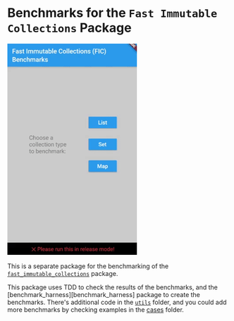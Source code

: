 # Benchmarks for the `Fast Immutable Collections` Package

[![GIF][gif]][benchmark_app]

This is a separate package for the benchmarking of the [`fast_immutable_collections`][fast_immutable_collections] package.

This package uses TDD to check the results of the benchmarks, and the [benchmark_harness][benchmark_harness] package to create the benchmarks. There's additional code in the [`utils`][utils] folder, and you could add more benchmarks by checking examples in the [cases][cases] folder.


[benchmark_app]: benchmark_app/
[cases]: lib/src/cases/
[gif]: assets/demo.gif
[fast_immutable_collections]: ../
[utils]: lib/src/utils/